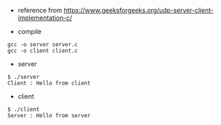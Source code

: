 * reference from https://www.geeksforgeeks.org/udp-server-client-implementation-c/

* compile
```
gcc -o server server.c  
gcc -o client client.c
```

* server
```
$ ./server
Client : Hello from client
```

* client
```
$ ./client
Server : Hello from server
```
